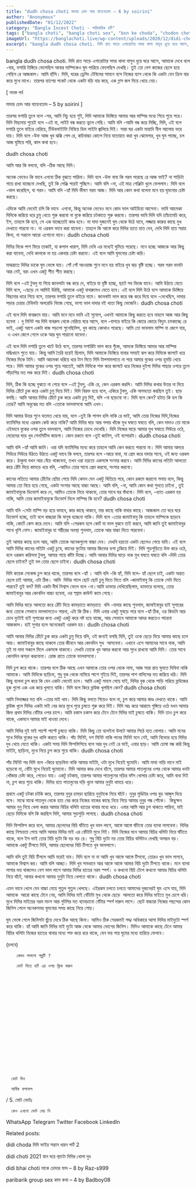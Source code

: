 ```yaml
---
title: "dudh chosa choti মাদার চোদ আর বাহেনচোদ – 6 by soirini"
author: "Anonymous"
publishedDate: "01/12/2022"
category: "Bangla Incest Choti - পারিবারিক চটি"
tags: ["bangla choti", "bangla choti sex", "bon ke choda", "chodon choti", "choti", "choti golpo 2020", "didi", "didi choda", "didi choda golpo", "didi vai", "didi vai choti", "incest choti", "incest choti golpo"]
imageUrl: "https://banglachoti.live/wp-content/uploads/2020/12/didi-choda-150x150.jpg"
excerpt: "bangla dudh chosa choti. দিদি রাত সাড়ে এগারোটার সময় থালা বাসুন ধুয়ে ঘরে আসে, আমাকে দেখে বলে -বাহ, মশারি টাঙ্গিয়ে ফেলেছিস আবার মাম্পিকেও ঘুম পারিয়ে ফেলেছিস দেখছি। তুই তো বেশ কাজের ছেলে হয়ে গেছিস রে আজক..."
---
```


bangla dudh chosa choti. দিদি রাত সাড়ে এগারোটার সময় থালা বাসুন ধুয়ে ঘরে আসে, আমাকে দেখে বলে -বাহ, মশারি টাঙ্গিয়ে ফেলেছিস আবার মাম্পিকেও ঘুম পারিয়ে ফেলেছিস দেখছি। তুই তো বেশ কাজের ছেলে হয়ে গেছিস রে আজকাল। আমি হাঁসি। দিদি, ঘরের ড্রেসিং টেবিলের সামনে বসে নিজের ব্যাগ থেকে কি একটা যেন ক্রিম বার করে মুখে মাখে। তারপর ব্যাগের পকেট থেকে একটা বড়ি বার করে, এক গ্লাস জল দিয়ে খেয়ে নেয়।


[
সমস্ত পর্ব


মাদার চোদ আর বাহেনচোদ – 5 by soirini
]


তারপর মশারি তুলে বলে -সর, আমি নিচু হয়ে শুই, দিদি আমাকে ডিঙ্গিয়ে আমার আর মাম্পির মধ্যে গিয়ে শুয়ে পরে। দিদি বিছানায় শুয়েই বলে -এই যা, লাইট বন্ধ করতে ভুলে গেছি। আমি বলি -আমি বন্ধ করে দিচ্ছি, দিদি, এই বলে মশারি তুলে বাইরে বেরিয়ে, টিউবলাইটটা নিবিয়ে ডিম লাইটা জ্বালিয়ে দিই। সারা ঘর একটা মায়াবি নীল আলোয় ভরে যায়। দিদি বলে -উফ আজ খুব ঝক্কি গেল রে, কচিবাচ্চা কোলে নিয়ে যাতায়াত করা খুব ঝেমেলার, খুব ঘুম পাচ্ছে, চল আজ ঘুমিয়ে পরি, কাল কথা হবে।


dudh chosa choti


আমি আর কি বলবো, বলি -ঠিক আছে দিদি।

অনেক ভেবেও কি ভাবে এগবো ঠিক বুঝতে পারিনা। দিদি বলে -উফ বাবা কি গরম পরেছে রে আজ ভাই? না শাড়িটা গায়ে রাখা যাচ্ছেনা দেখছি, তুই কি গেঞ্জি পরেই শুচ্ছিস। আমি বলি -না, এই মাত্র গেঞ্জিটা খুলে ফেললাম। দিদি বলে -ভাল করেছিস, যা গরম। আমি বলি -হ্যাঁ দিদি ভীষণ গরম আজ। দিদি আর কোন কথা বলেনা মনে হয় ঘুমনোর চেষ্টা করছে।


এদিকে আমি ভেবেই চলি কি ভাবে  এগবো, কিন্তু অনেক ভেবেও মনে কোন ভাল আইডিয়া আসেনা। ভাবি আচমকা দিদিকে জরিয়ে ধরে চুমু খেতে শুরু করবো না বুকে জরিয়ে চটকাতে শুরু করবো। তারপর ভাবি দিদি যদি চ্যাঁচামেচি করে, ইস, তাহলে কি হবে, সে এক যাচ্ছেতাই কাণ্ড হবে। মা দাদা দুজনেই ঘুম থেকে উঠে যাবে, লজ্জায় কারুর কাছে মুখ দেখাতে পারবো না। না এরকম ভাবে করা যাবেনা। তাহলে কি আস্তে করে দিদির হাতে হাত দেব, দেখি দিদি হাত সরায় কিনা, না সরালে আরো এগোনো যাবে। dudh chosa choti


দিদির দিকে পাশ ফিরে তাকাই, যা কপাল খারাপ, দিদি দেখি এর মধ্যেই ঘুমিয়ে পরেছে। মনে হচ্ছে আজকে আর কিছু করা যাবেনা, দেখি কালকে না হয় একবার চেষ্টা করবো। এই বলে আমি ঘুমনোর চেষ্টা করি।

মাঝরাতে দিদির ডাকে ঘুম ভেঙ্গে যায়। শোঁ শোঁ আওয়াজ শুনে মনে হয় বাইরে খুব ঝড় বৃষ্টি হচ্ছে। গরম গরম ভাবটা আর নেই, বরং এখন একটু শীত শীত করছে।












দিদি বলে -এই টুবলু যা গিয়ে জানলাটা বন্ধ করে দে, বাইরে যা বৃষ্টি হচ্ছে, ছাটে সব ভিজে যাবে। আমি উঠতে যেতে দিদি বলে, -ছেড়ে দে আমিই উঠছি, আমাকে একটু বাথরুমেও যেতে হবে। এই বলে দিদি উঠে বসে আমাকে ডিঙ্গিয়ে বিছানার ধারে গিয়ে বসে, তারপর মশারি তুলে বাইরে নামে। জানলাটা ভাল করে বন্ধ করে দিয়ে বলে -দেখেছিস, দাদার পড়ার চেয়ার টেবিলটা অলরেডি ভিজে গেছে, ভাগ্য ভাল দাদার বই খাতা কিছু ভেজেনি। dudh chosa choti


এই বলে দিদি বাথরুমে যায়। আমি মনে মনে ভাবি এই সুযোগ, এখনই আমাকে কিছু করতে হবে নাহলে আজ আর কিছু হবেনা । দু মিনিট পর দিদি বাথরুম থেকে বেরিয়ে ঘরে আসে, বলে -বাপরে বাইরে কি জোরে জোরে বিদ্যুৎ চমকাচ্ছে রে ভাই, একটু আগে একটা বাজ পড়লো শুনেছিলিস, খুব কাছে কোথাও পরেছে। আমি তো ভাবলাম মাম্পি না জেগে যায়,  ও এখন জেগে গেলে ওকে আর ঘুম পারানো যাবেনা।


এই বলে দিদি মশারি তুলে খাটে উঠে বসে, তারপর মশারিটা ভাল করে গুঁজে, আমকে ডিঙ্গিয়ে আমার আর মাম্পির মদ্ধিখানে শুতে যায়। কিন্তু আমি তৈরি হয়েই ছিলাম, দিদি আমাকে ডিঙ্গিয়ে যাবার সময়ই ঝপ করে দিদিকে জাপটে ধরে নিজের দিকে টানি। আমি আচমকা ধরিয়ে ধরে টান দিতে দিদি টালসামলাতে না পরে আমার বুকের ওপর হুমড়ি খেয়ে পরে। দিদি আমার বুকের ওপর শুয়ে পরতেই, আমি দিদিকে শক্ত করে জাপটে ধরে নিজের দুইপা দিদির পাছার ওপরে তুলে সাঁড়াশির মত লক করে দিই। dudh chosa choti


দিদি, ঠিক কি হচ্ছে বুঝতে না পেরে বলে -এই টুবলু, একি রে, কেন এরকম করলি। আমি দিদির কথার উত্তর না দিয়ে দিদির ঠোঁটে চুক করে একটা চুমু দিয়ে দিই। দিদি বিরক্ত হয়ে বলে, একিরে টুবলু, একি অসভ্যতা করছিস তুই। ছাড় বলছি। আমি আবার দিদির ঠোঁটে চুক করে একটা চুমু দিই, বলি -না ছাড়বো না। দিদি বলে কেন? হটাত কি হল কি তোর? আমি অবুঝের মত বলি -তোকে ভালবাসবো আমি এখন।


দিদি আমার উত্তর শুনে থতমত খেয়ে যায়, বলে -তুই কি পাগল হলি নাকি রে ভাই, আমি তোর নিজের দিদি,নিজের ফ্যামিলির মধ্যে এরকম কেউ করে নাকি? আমি দিদির ঘাড় আর গলার খাঁজে মুখ ঘষতে ঘষতে বলি, কেন দাদাও তো মাকে এইভাবে বুকের ওপর তুলে ভালবাসে, আমি নিজের চোখে দেখেছি। দিদি নিজের ঘাড়ে আমার মুখ ঘষাতে সিউরে ওঠে, মেয়েদের ঘাড় খুব সেনসিটিভ জায়গা। কোন রকমে বলে -তুই জানিস, ওই ব্যাপারটা। dudh chosa choti


আমি বলি -হ্যাঁ আমি জানি। ওরা যদি ফ্যামিলির মধ্যে করে তাহলে আমি কেন করতে পারবো না। দিদি আমার আদরে সিউরে সিউরে উঠতে উঠতে একটু ভাবে কি বলবে, তারপর বলে -আরে বাবা, মা প্রেম করে দাদার সাথে, ওই জন্য ওরকম করে। ঠাকুমা যখন আর বেঁচে থাকবেনা, তখন ওরা হয়তো একসঙ্গে সংসার করবে। আমি দিদির কানের লতিটা আলতো করে ঠোঁট দিয়ে কামড়ে ধরে বলি, -আমিও তোর সাথে প্রেম করবো, সংসার করবো।


কানের লতিতে আমার ঠোঁটের ছোঁয়া পেয়ে দিদি কেমন যেন একটু থিতিয়ে পরে, কোন রকমে জরানো গলায় বলে, কিন্তু আমার তো বিয়ে হয়ে গেছে, একটা সংসার আছে বাচ্চা আছে। আমি বলি, -না, আমি কোন কথা শুনতে চাইনা , তুই জামাইবাবুকে ডিভোর্স করে দে, আমিও তোকে নিয়ে থাকবো, তোর সাথে ঘর বাঁধবো। দিদি বলে, -ধ্যাত এরকম হয় নাকি, আমি তোর জামাইবাবুকে ডিভোর্স দিলে মাম্পির কি হবে? dudh chosa choti


আমি বলি -সেটা মাম্পি বড় হয়ে ভাববে, কার কাছে থাকবে, মার কাছে নাকি বাবার কাছে। আজকাল তো ঘরে ঘরে ডিভোর্স হচ্ছে, তাই বলে বাচ্ছারা কি মানুষ হচ্ছেনা নাকি। দিদি বলে -তোর জামাইবাবু কি তাহলে মাম্পিকে ছাড়বে নাকি, কোর্টে কেস করে দেবে। আমি বলি -সেরকম হলে কোর্ট যা ভাল বুঝবে তাই করবে, আমি জানি তুই জামাইবাবুর সাথে খুশি নোস। জামাইবাবুর যা শরীরের অবস্থা শুনলাম, তোকে আর বাচ্চা দিতে পারবেনা।


তুই আমার কাছে চলে আয়, আমি তোকে অনেকগুলো বাচ্চা দেব। দেখবি হয়তো একটা ছেলেও পেয়ে যাবি। এই বলে আমি দিদির কানের লতিটা একটু চুষে, কানের ফুটোয় আমার জিভের ডগা ঢুকিয়ে দিই। দিদি শুড়শুড়িতে উফ করে ওঠে, বলে ওরকম করিসনা টুবলু, আমার গায়ে কাঁটা দিচ্ছে। আমি আবার দিদির ঘাড়ে নাক মুখ ঘষতে ঘষতে বলি -দিদি তোর ছেলে চাইনা? তুই বল তোর ছেলে চাইনা। dudh chosa choti


দিদি কয়েক সেকেন্ড চুপ করে থাকে, তারপর বলে -হ্যাঁ । আমি বলি -কি হ্যাঁ, দিদি বলে- হ্যাঁ ছেলে চাই, একটা অন্তত ছেলে চাই আমার, এটা ঠিক। আমি  দিদির গালে ছোট ছোট চুমু দিতে দিতে বলি -জামাইবাবু কি তোকে সেটা দিতে পারবে? তুই বল? দিদি একটা দীর্ঘ নিশ্বাস ফেলে বলে -না।আমি ডাক্তার দেখিয়েছিলাম, ডাক্তারে বলেছে, তোর জামাইবাবুর আর কোনদিন বাচ্চা হবেনা, ওর স্প্রাম কাউন্ট কমে গেছে।


আমি দিদির ঘাড়ে আলতো করে ঠোঁট দিয়ে কামড়াতে কামড়াতে  বলি -দাদার কাছে শুনলাম, জামাইবাবুর হাই সুগারের জন্য তোকে সেভাবে ভালবাসতেও পারনা, এটা কি ঠিক। দিদি এবার একটু মুষড়ে পরে বলে -হ্যাঁ ঠিক, ওর কিডনি আর চোখ দুটোই হাই সুগারের জন্য একটু একটু করে নষ্ট হয়ে যাচ্ছে, আর সেভাবে আমাকে আদর করতেও পারেনা আজকাল। হাই সুগার হলে অনেকেরই ওরকম হয়। dudh chosa choti


আমি আবার দিদির ঠোঁটে চুক করে একটা চুমু দিয়ে বলি, ওই জন্যই বলছি দিদি, তুই ওকে ছেড়ে দিয়ে আমার কাছে চলে আয়। জামাইবাবুর কাছে থাকলে তোর জীবনে আর কোনদিন সুখ  আসবেনা। এখানে এসে আমাদের সাথে থাক, আমি তুই মা দাদা সকলে মিলে একসঙ্গে থাকবো। দেখবি তোকে খুব আদর করবো আর সুখে রাখবো আমি দিদি। তোর সাথে কোনদিন ঝগড়া করবোনা। রোজ রাতে তোকে ভালবাসবো।


দিদি চুপ করে থাকে। তারপর বলে ঠিক আছে এখন আমাকে তোর ওপর থেকে নামা, আজ সারা রাত ঘুমতে দিবিনা নাকি আমাকে। আমি দিদিকে ছাড়িনা, শুধু বুক থেকে নামিয়ে পাশে শুইয়ে দিই, তারপর পাশ বালিসের মত জরিয়ে ধরি। দিদি কিছু বলেনা চুপ করে কি যেন একটা ভেবেই চলে। আমি একটু সাহস পেয়ে যাই, দিদির বুক থেকে শাড়ি সরিয়ে ব্লাউজের হুক গুলো এক এক করে খুলতে থাকি। দিদি বলে কিরে ব্লাউজ খুলছিস কেন? dudh chosa choti


আমি নিলজ্জের মত বলি -তোর মাই খাব। দিদি কিছু বলতে গিয়েও বলে না, চুপ করে আমার কাণ্ড দেখতে থাকে। আমি ব্লাউজ খুলে দিদির একটা মাই বের করে মুখে পুরে চুষতে শুরু করে দিই। দিদি আঃ করে আরামে গুঙ্গিয়ে ওঠে যখন আমার জিভ প্রথম দিদির বোঁটার ওপর চাপে। আমি চকাস চকাস করে টেনে টেনে দিদির মাই চুষতে থাকি। দিদি তাও চুপ করে থাকে, একমনে আমার মাই খাওয়া দেখে।


আমি দিদির দুই মাই পাল্টে পাল্টে চুষতে থাকি। দিদি কিছু তো বলেইনা উলটে আমার পিঠে হাত বোলায়। আমি মনের সুখে দিদির বুকের দুধ খালি করতে থাকি। পাঁচ মিনিট, দশ মিনিট নাকি পনের মিনিট মনে নেই, আমি বিভোর হয়ে দিদির দুধ খেয়ে যেতে থাকি। একটা সময় দিদি ফিসফিসিয়ে বলে আর দুধ নেই রে ভাই, এবার ছাড়। আমি চোষা বন্ধ করি কিন্তু মাইটা, ছাড়িনা, মুখে নিয়ে চুপ করে শুয়ে থাকি। dudh chosa choti


পাঁচ মিনিট পর দিদি বলে -কিরে ছাড়বিনা নাকি আমার মাইটা, ওটা মুখে নিয়েই ঘুমোবি। আমি মাথা নাড়ি মানে মাই ছাড়বো না, বোঁটা মুখে নিয়েই ঘুমোবো। দিদি আমার কাণ্ড দেখে হাঁসে, তারপর আমার পাতলুনের ওপর থেকে আমার ধনটা খোঁজার চেষ্টা করে, পেয়েও যায়। একটু চটকায়, তারপর আমার পাতলুনের দড়ির ফাঁস খোলার চেষ্টা করে, আমি বাধা দিই না, চুপ করে শুয়ে থাকি। দিদির হাত পাতলুনের দড়ি খুলে আমার নুনুটা খামচে ধরে।


প্রথমে একটু চটকা চটকি করে, তারপর নুনুর চামড়া ছারিয়ে নুনুটাকে নিয়ে ঘাঁটে। নুনুর মুণ্ডিটার ওপর বুড় আঙ্গুল দিয়ে ঘষে। মাঝে মাঝে পাতলুন থেকে হাত বের করে নিজের নাকের কাছে নিয়ে গিয়ে আমার নুনুর গন্ধ শোঁকে।  কিছুক্ষন আমার নুনু নিয়ে খেলা করার আমার বিচির থলিটা হাতের থাবার মধ্যে ধরে। এবার আমি আর চুপ থাকতে পারিনা, মাই ছেড়ে দিদিকে বলি কি করছিস দিদি, আমার সুড়সুড়ি লাগছে। dudh chosa choti


দিদি ফিসফিস করে বলে, আমার ছেলেদের বিচি ঘাঁটতে খুব ভাল লাগে, আস্তে আস্তে ঘাঁটবো তোর ব্যাথা লাগবেনা। দিদির কাছে নিশ্চয়তা পেয়ে আমি আবার দিদির মাই এর বোঁটাটা মুখে নিই। দিদি নিজের মনে আমার বিচির থলিটা নিয়ে ঘাঁটতে থাকে, বলে ইস ভাই তোর বিচি দুটো কি বড় বড় রে। শুধু বিচি দুটো নয় তোর বিচির থলিটাও দেখছি অসম্ভব বড়। আমাকে একটু টিপতে দিবি, আমার ছেলেদের বিচি টিপতে খুব ভাললাগে।


আমি বলি তুই বিচি টিপলে আমি মরেই যাব। দিদি বলে না না আমি খুব আস্তে আস্তে টিপবো, তোরও খুব ভাল লাগবে, আমাকে বিশ্বাস কর। আমি বলি আচ্ছা। দিদি খুব সাবধানে আর আস্তে আস্তে আমার বিচি দুটো টিপতে থাকে। মনে ব্যাথা লাগার ভয় থাকলেও বেশ ভাল লাগে আমার দিদির হাতের নরম স্পর্শ। ও কখনো বিচি টেপে কখনো আমার বিচির থলিটা নিয়ে ঘাঁটে, আবার কখনো আমার নুনুটা নিয়ে খেলতে থাকে। dudh chosa choti


এমন ভাবে খেলে যেন বাচ্চা মেয়ে পুতুল পুতুল খেলছে। এইরকম চলতে চলতে আমাদের দুজনেরই ঘুম এসে যায়, দিদি আমাকে  আরো কাছে টেনে নেয়, আমি দিদির মাই বোঁটাটা মুখ থেকে ছেড়ে  আলতো করে দিদির মাইতে মুখ চেপে ধরি। মুখে দিদির মাইয়ের নরম মাংস আর গুটলির মত থ্যাবড়ানো বোঁটার স্পর্শ দারুন লাগে। ছোট বাচ্চারা নিজের পছন্দের কোন জিনিস পেলে অনেকসময় ঘুমনোর সময় কাছে নিয়ে শোয়।


ঘুম ভেঙ্গে গেলে জিনিসটা ছুঁয়ে দেখে ঠিক আছে কিনা। আমিও ঠিক সেরকমই সদ্দ্য অধিকারে আসা দিদির মাইদুটো স্পর্শ করে থাকি। হ্যাঁ আমি জানি দিদির মাই দুটো আজ থেকে আমার ভোগের জিনিস। দিদিও আমাকে কাছে টেনে আমার বিচির থলিটা নিজের হাতের থাবার মধ্যে শক্ত করে ধরে থাকে, যেন ভয় পায় ঘুমের মধ্যে হারিয়ে ফেলবে।

(চলবে)


 
 
 
        কেমন লাগলো গল্পটি ?      
 
        ভোট দিতে হার্ট এর ওপর ক্লিক করুন      
 
 
 
 
 
 
 
 
 
 
 
 
 
 
 
 
 
 
 
 
 
      ভোট দিন    
 
      সার্বিক ফলাফল 
 / 5. মোট ভোটঃ 
 
 
      কেও এখনো ভোট দেয় নি    
 
 
 
 
WhatsApp
Telegram
Twitter
Facebook
LinkedIn




Related posts:






didi choda দিদি ভাইর সন্তান ধারন পার্ট 2




didi choti 2021 স্নান ঘরে ল্যাংটা দিদির খোলা দুধ




didi bhai choti মাকে চোদার ফাদ – 8 by Raz-s999




paribarik group sex কাম কথা – 4 by Badboy08
